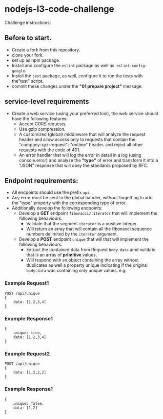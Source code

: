 # nodejs-l3-code-challenge
Challenge instructions:

## Before to start.
* Create a fork from this repository.
* clone your fork.
* set up as npm package.
* Install and configure the `eslint` package as well as` eslint-config-google`.
* Install the `jest` package, as well, configure it to run the tests with the"test" script.
* commit these changes under the **"01 prepare project"** message.

## service-level requirements
* Create a web service (using your preferred tool), the web service should have the following features:
  * Accept CORS requests.
  * Use gzip compression.
  * A customized (global) middleware that will analyze the request header and allow access only to requests that contain the "company-xyz-request": "ontime" header. and reject all other requests with the code of 401.
  * An error handler that will log the error in detail in a log (using console.error) and analyze the __"type"__ of error and transform it into a "JSON" response that will obey the standards proposed by RFC.

## Endpoint requirements:
* All endpoints should use the prefix `api`.
* Any error must be sent to the global handler, without forgetting to add the "type" property with the corresponding type of error.
* Additionally develop the following endpoints:
  * Develop a __GET__ endpoint `fibonacci/:iterator` that will implement the  following behaviours:
    * Validate that the segment `iterator` is a positive integer.
    * Will return an array that will contain all the fibonacci sequence numbers delimited by the `iterator` argument.
  * Develop a __POST__ endpoint `unique` that will that will implement the following behaviours:
    * Extract the contained data from Request `body.data` amd validate that is an array of **primitive** values.
    * Will respond with an object containing the array without duplicates as well a property unique indicating if the original `body.data` was containing only unique values. e.g.

### Example Request1
```
POST /api/unique
{
    data: [1,2,3,4]
}
```

### Example Response1
```
{
    unique: true,
    data: [1,2,3,4]
}
```

### Example Request2
```
POST /api/unique
{
    data: [1,2,2,2]
}
```

### Example Response1
```
{
    unique: false,
    data: [1,2]
}
```